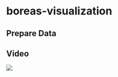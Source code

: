 # boreas-visualization

## Prepare Data

## Video
[![](https://img.youtube.com/vi/fXD2hjp8eNg/0.jpg)](https://youtu.be/fXD2hjp8eNg)
